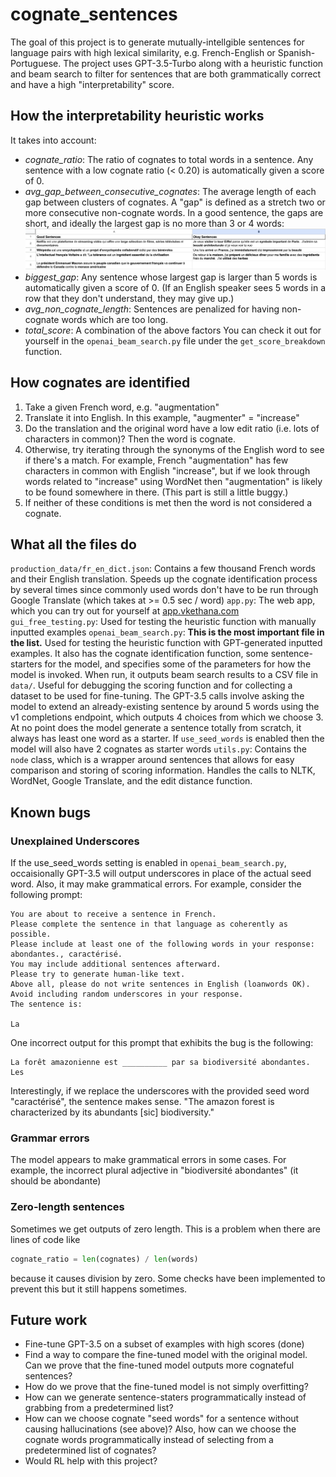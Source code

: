 # cognate_sentences
The goal of this project is to generate mutually-intellgible sentences for language pairs with high lexical similarity, e.g. French-English or Spanish-Portuguese. The project uses GPT-3.5-Turbo along with a heuristic function and beam search to filter for sentences that are both grammatically correct and have a high "interpretability" score.
## How the interpretability heuristic works
It takes into account:
- *cognate_ratio*: The ratio of cognates to total words in a sentence. Any sentence with a low cognate ratio (< 0.20) is automatically given a score of 0.
- *avg_gap_between_consecutive_cognates*: The average length of each gap between clusters of cognates. A "gap" is defined as a stretch two or more consecutive non-cognate words. In a good sentence, the gaps are short, and ideally the largest gap is no more than 3 or 4 words:
![Example of good vs. bad sentence](img/good_vs_bad_sentence.png)
- *biggest_gap*: Any sentence whose largest gap is larger than 5 words is automatically given a score of 0. (If an English speaker sees 5 words in a row that they don't understand, they may give up.)
- *avg_non_cognate_length*: Sentences are penalized for having non-cognate words which are too long.
- *total_score*: A combination of the above factors
You can check it out for yourself in the `openai_beam_search.py` file under the `get_score_breakdown`	function.

## How cognates are identified
1) Take a given French word, e.g. "augmentation"
2) Translate it into English. In this example, "augmenter" = "increase"
3) Do the translation and the original word have a low edit ratio (i.e. lots of characters in common)? Then the word is cognate.
4) Otherwise, try iterating through the synonyms of the English word to see if there's a match. For example, French "augmentation" has few characters in common with English "increase", but if we look through words related to "increase" using WordNet then "augmentation" is likely to be found somewhere in there. (This part is still a little buggy.)
5) If neither of these conditions is met then the word is not considered a cognate.

## What all the files do
`production_data/fr_en_dict.json`: Contains a few thousand French words and their English translation. Speeds up the cognate identification process by several times since commonly used words don't have to be run through Google Translate (which takes at >= 0.5 sec / word)
`app.py`: The web app, which you can try out for yourself at [app.vkethana.com](app.vkethana.com)
`gui_free_testing.py`: Used for testing the heuristic function with manually inputted examples
`openai_beam_search.py`:  **This is the most important file in the list.** 
Used for testing the heuristic function with GPT-generated inputted examples. 
It also has the cognate identification function, some sentence-starters for the model, and specifies some of the parameters for how the model is invoked. 
When run, it outputs beam search results to a CSV file in `data/`. 
Useful for debugging the scoring function and for collecting a dataset to be used for fine-tuning. 
The GPT-3.5 calls involve asking the model to extend an already-existing sentence by around 5 words using the v1 completions endpoint, which outputs 4 choices from which we choose 3. At no point does the model generate a sentence totally from scratch, it always has least one word as a starter. If `use_seed_words` is enabled then the model will also have 2 cognates as starter words
`utils.py`: Contains the `node` class, which is a wrapper around sentences that allows for easy comparison and storing of scoring information. Handles the calls to NLTK, WordNet, Google Translate, and the edit distance function.

## Known bugs
### Unexplained Underscores 
If the use_seed_words setting is enabled in `openai_beam_search.py`, occaisionally GPT-3.5 will output underscores in place of the actual seed word. Also, it may make grammatical errors. For example, consider the following prompt:
```
You are about to receive a sentence in French. 
Please complete the sentence in that language as coherently as possible. 
Please include at least one of the following words in your response: abondantes., caractérisé. 
You may include additional sentences afterward. 
Please try to generate human-like text. 
Above all, please do not write sentences in English (loanwords OK). 
Avoid including random underscores in your response. 
The sentence is:

La
```
One incorrect output for this prompt that exhibits the bug is the following:
```
La forêt amazonienne est __________ par sa biodiversité abondantes. Les
```
Interestingly, if we replace the underscores with the provided seed word "caractérisé", the sentence makes sense. "The amazon forest is characterized by its abundants [sic] biodiversity." 

### Grammar errors
The model appears to make grammatical errors in some cases. For example, the incorrect plural adjective in "biodiversité abondantes" (it should be abondante) 

### Zero-length sentences
Sometimes we get outputs of zero length. This is a problem when there are lines of code like
```python
cognate_ratio = len(cognates) / len(words)
```
because it causes division by zero. Some checks have been implemented to prevent this but it still happens sometimes.

## Future work
- Fine-tune GPT-3.5 on a subset of examples with high scores (done)
- Find a way to compare the fine-tuned model with the original model. Can we prove that the fine-tuned model outputs more cognateful sentences?
- How do we prove that the fine-tuned model is not simply overfitting?
- How can we generate sentence-staters programmatically instead of grabbing from a predetermined list?
- How can we choose cognate "seed words" for a sentence without causing hallucinations (see above)? Also, how can we choose the cognate words programmatically instead of selecting from a predetermined list of cognates?
- Would RL help with this project?
